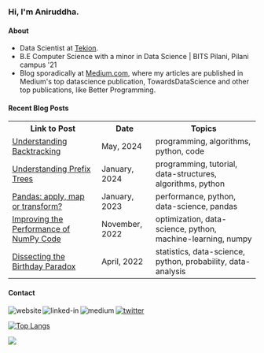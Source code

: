 ### Hi, I'm Aniruddha.

#### About
- Data Scientist at [Tekion](https://tekion.com/).
- B.E Computer Science with a minor in Data Science | BITS Pilani, Pilani campus '21
- Blog sporadically at [Medium.com](https://polaris000.medium.com/), where my articles are published in Medium's top datascience publication, TowardsDataScience and other top publications, like Better Programming.

#### Recent Blog Posts
<table>
  <tr><th>Link to Post</th><th>Date</th><th>Topics</th></tr>
<!-- BLOG-POST-LIST:START --><tr><td><a href=https://polaris000.medium.com/understanding-backtracking-26d512e34b26?source=rss-dda13b3bf503------2>Understanding Backtracking</a></td><td>May, 2024</td><td>programming, algorithms, python, code</td></tr><tr><td><a href=https://polaris000.medium.com/understanding-prefix-trees-13da74b3cafb?source=rss-dda13b3bf503------2>Understanding Prefix Trees</a></td><td>January, 2024</td><td>programming, tutorial, data-structures, algorithms, python</td></tr><tr><td><a href=https://towardsdatascience.com/pandas-apply-map-or-transform-dd931659e9cf?source=rss-dda13b3bf503------2>Pandas: apply, map or transform?</a></td><td>January, 2023</td><td>performance, python, data-science, pandas</td></tr><tr><td><a href=https://betterprogramming.pub/improving-the-performance-of-numpy-code-d8a339a484d9?source=rss-dda13b3bf503------2>Improving the Performance of NumPy Code</a></td><td>November, 2022</td><td>optimization, data-science, python, machine-learning, numpy</td></tr><tr><td><a href=https://towardsdatascience.com/dissecting-the-birthday-paradox-c26754aff6b5?source=rss-dda13b3bf503------2>Dissecting the Birthday Paradox</a></td><td>April, 2022</td><td>statistics, data-science, python, probability, data-analysis</td></tr><!-- BLOG-POST-LIST:END -->
 </table>

#### Contact
[<img align="left" alt="website" src="https://img.shields.io/badge/Website-orange?style=for-the-badge" />](https://polaris000.com)
[<img align="left" alt="linked-in" src="https://img.shields.io/badge/linkedin-%230077B5.svg?&style=for-the-badge&logo=linkedin&logoColor=white" />](https://www.linkedin.com/in/polaris000)
[<img align="left" alt="medium" src="https://img.shields.io/badge/medium-%2312100E.svg?&style=for-the-badge&logo=medium&logoColor=white" />](https://polaris000.medium.com/)
[<img alt="twitter" src="https://img.shields.io/badge/Twitter-%231DA1F2.svg?&style=for-the-badge&logo=twitter&logoColor=white" />](https://twitter.com/polaris000_soc)

[![Top Langs](https://github-readme-stats.vercel.app/api/top-langs/?username=polaris000&layout=compact)](https://github.com/anuraghazra/github-readme-stats)



![](https://hit.yhype.me/github/profile?user_id=31214064)
  
